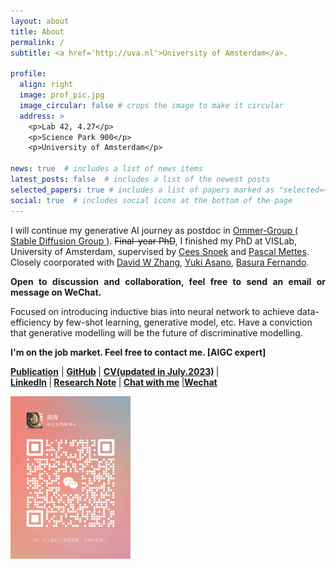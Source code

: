 ```yaml
---
layout: about
title: About
permalink: /
subtitle: <a href='http://uva.nl'>University of Amsterdam</a>.

profile:
  align: right
  image: prof_pic.jpg
  image_circular: false # crops the image to make it circular
  address: >
    <p>Lab 42, 4.27</p>
    <p>Science Park 900</p>
    <p>University of Amsterdam</p>

news: true  # includes a list of news items
latest_posts: false  # includes a list of the newest posts
selected_papers: true # includes a list of papers marked as "selected={true}"
social: true  # includes social icons at the bottom of the page
---
```


I will continue my generative AI journey as postdoc in [Ommer-Group ( Stable Diffusion Group )](https://ommer-lab.com/). ~~Final-year PhD~~, I finished my PhD at VISLab, University of Amsterdam, supervised by [Cees Snoek](https://www.ceessnoek.info/) and [Pascal Mettes](https://staff.fnwi.uva.nl/p.s.m.mettes/). Closely coorporated with [David W Zhang](https://davzha.netlify.app/), [Yuki Asano](https://yukimasano.github.io/), [Basura Fernando](https://basurafernando.github.io/).


<p align="justify" class="content" style="color:#red">
            <strong>Open to discussion and collaboration, feel free to send an email or message on WeChat.</strong>
            </p>

Focused on introducing inductive bias into neural network to achieve data-efficiency by few-shot learning, generative model, etc. Have a conviction that generative modelling will be the future of discriminative modelling.

<p align="justify" class="content" style="color:#red">
            <strong>I'm on the job market. Feel free to contact me. [AIGC expert]</strong>
            </p>

  <p align="justify" class="content" style="color:#red">
                <strong><a href="https://scholar.google.com/citations?hl=en&amp;user=EchdyZEAAAAJ" target="_blank">Publication</a></strong>
                  | <strong><a href="https://github.com/dongzhuoyao" target="_blank">GitHub</a>  </strong>
                  | <strong><a href="https://drive.google.com/file/d/1fIzSq-eKtsgihB66yWQySWhiUIoAvv8q/view?usp=share_link" target="_blank">CV(updated in July.2023)</a>  </strong>
                  |<strong>  <br> <a href="https://www.linkedin.com/in/taohu620/" target="_blank">LinkedIn</a>  </strong>
                  |<strong>  <a href="https://taohu.notion.site/Research-Note-b95da0911249407488ccf9e3f6730085" target="_blank">Research Note</a>  </strong>  
                  |<strong> <a href="https://cal.com/hu-tao-leakvj/30min" target="_blank">Chat with me</a>  </strong>
                  |<strong><a href="https://drive.google.com/file/d/1C_oQTSqua-_0001MtwJHyFfMKb-TKl8k/view?usp=sharing" target="_blank">Wechat</a>  </strong>
                  
</p>

<div>
<img src="./assets/img/wechat.jpeg" height="260" alt="Tao Hu's wechat" border="0">
</div>